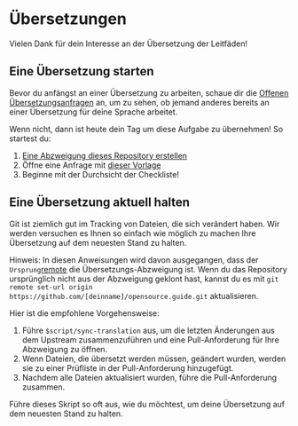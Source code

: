 # Übersetzungen

Vielen Dank für dein Interesse an der Übersetzung der Leitfäden!

## Eine Übersetzung starten

Bevor du anfängst an einer Übersetzung zu arbeiten, schaue dir die [Offenen Übersetzungsanfragen](https://github.com/github/opensource.guide/labels/translation) an, um zu sehen, ob jemand anderes bereits an einer Übersetzung für deine Sprache arbeitet.

Wenn nicht, dann ist heute dein Tag um diese Aufgabe zu übernehmen! So startest du:

1. [Eine Abzweigung dieses Repository erstellen](https://github.com/github/opensource.guide/fork)
2. Öffne eine Anfrage mit [dieser Vorlage](templates/translation-issue-template.md)
3. Beginne mit der Durchsicht der Checkliste!

## Eine Übersetzung aktuell halten

Git ist ziemlich gut im Tracking von Dateien, die sich verändert haben. Wir werden versuchen es Ihnen so einfach wie möglich zu machen Ihre Übersetzung auf dem neuesten Stand zu halten.

Hinweis: In diesen Anweisungen wird davon ausgegangen, dass der `Ursprung`[remote](https://git-scm.com/docs/git-remote) die Übersetzungs-Abzweigung ist. Wenn du das Repository ursprünglich nicht aus der Abzweigung geklont hast, kannst du es mit `git remote set-url origin https://github.com/[deinname]/opensource.guide.git` aktualisieren.

Hier ist die empfohlene Vorgehensweise:

1. Führe `$script/sync-translation` aus, um die letzten Änderungen aus dem Upstream zusammenzuführen und eine Pull-Anforderung für Ihre Abzweigung zu öffnen.
2. Wenn Dateien, die übersetzt werden müssen, geändert wurden, werden sie zu einer Prüfliste in der Pull-Anforderung hinzugefügt.
3. Nachdem alle Dateien aktualisiert wurden, führe die Pull-Anforderung zusammen.

Führe dieses Skript so oft aus, wie du möchtest, um deine Übersetzung auf dem neuesten Stand zu halten.

